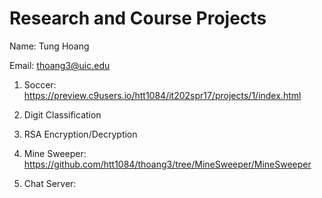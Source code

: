 # Research and Course Projects



Name: Tung Hoang



Email: thoang3@uic.edu	





1. Soccer: https://preview.c9users.io/htt1084/it202spr17/projects/1/index.html


2. Digit Classification


3. RSA Encryption/Decryption


4. Mine Sweeper: https://github.com/htt1084/thoang3/tree/MineSweeper/MineSweeper 


5. Chat Server: 